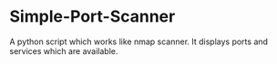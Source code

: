 # Simple-Port-Scanner
A python script which works like nmap scanner. It displays ports and services which are available.

